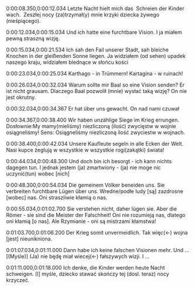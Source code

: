 0:00:08.350,0:00:12.034
Letzte Nacht hielt mich das 
Schreien der Kinder wach. 
Zeszłej nocy (za)trzymał(y) mnie 
krzyki dziecka żywego (nieśpiącego).

0:00:12.034,0:00:15.034
Und ich hatte eine furchtbare Vision.
I ja miałem pewną straszną wizję.

0:00:15.034,0:00:21.534
Ich sah den Fail unserer Stadt, sah bleiche Knochen in der gleißenden Sonne liegen.
Ja widziałem (od sehen) upadek naszego kraju, widziałem blednące w słońcu kości

0:00:23.034,0:00:25.034
Karthago - in Trümmern!
Kartagina - w ruinach!

0:00:26.034,0:00:32.034
Warum sollte mir Baal so eine Vision senden? Er ist nicht grausam.
Dlaczego Baal pozwolił (mnie) wysłać taką wizję? On nie jest okrutny.

0:00:32.034,0:00:34.367
Er hat über uns gewacht.
On nad nami czuwał

0:00:34.367,0:00:38.400
Wir haben unzählige Siege im Krieg errungen.
Dosłownie:My mamy(mieliśmy) niezliczoną (ilość) zwycięstw w wojnie osiągneliśmy!
Sens: Osiągneliśmy niezliczoną ilość zwyciestw w wojnach.

0:00:38.400,0:00:42.034
Unsere Kaufleute segeln in alle Ecken der Welt.
Nasi kupce żeglują w wszystkie w wszystkie rogi(zakątki) świata!

0:00:44.034,0:00:48.300
Und doch bin ich besorgt - ich kann nichts dagegen tun.
I jednak jestem (ja) zmartwiony - (ja) nie moge nic uczynić(tun) wobec [nich]

0:00:48.300,0:00:54.034
Die gemeinem Völker beneiden uns. Sie verbreiten furchtbare Lügen über uns.
Wredne/podłe ludy [są] zazdrosne [wobec] nas. Oni straszliwie kłamią o nas.

0:00:55.034,0:01:02.700
Sie verstehen nicht, daher lügen sie. Aber die Römer - sie sind die Meister der Falschheit!
Oni nie rozumieją nas, dlatego oni kłamią [o nas]. Ale Rzymianie - oni są mistrzami kłamstwa!

0:01:03.700,0:01:06.200
Der Krieg somit unvermeidlich.
Tak więc(<-) wojna [jest] nieunikniona.

0:01:07.034,0:01:11.000
Dann habe ich keine falschen Visionen mehr. Und ...
[(Myśle)] (Ja) nie będę miał wiecej(<-) fałszywych wizji. I ...

0:01:11.000,0:01:18.000
Ich denke, die Kinder werden heute Nacht schweigen.
[I] myśle, dziecko stawać skończy tej (dosl. teraz)  nocy krzyczeć.

